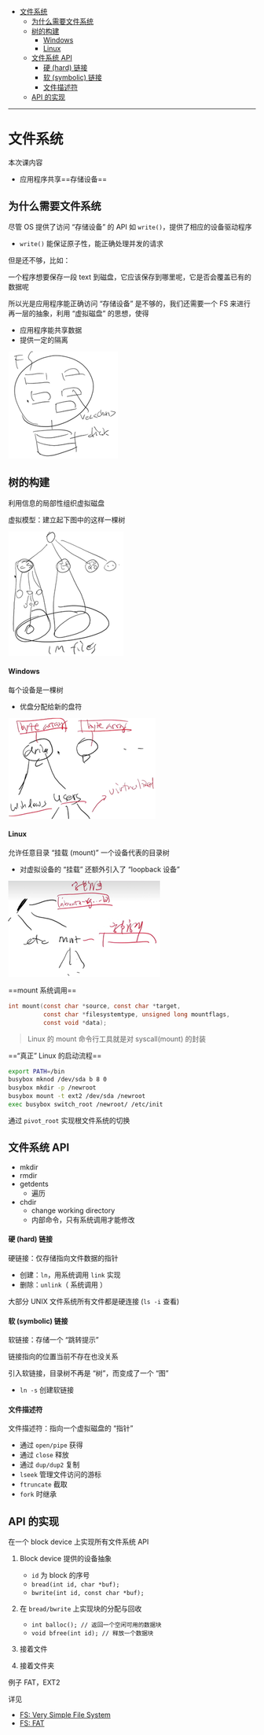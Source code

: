 - [文件系统](#文件系统)
  - [为什么需要文件系统](#为什么需要文件系统)
  - [树的构建](#树的构建)
      - [Windows](#windows)
      - [Linux](#linux)
  - [文件系统 API](#文件系统-api)
      - [硬 (hard) 链接](#硬-hard-链接)
      - [软 (symbolic) 链接](#软-symbolic-链接)
      - [文件描述符](#文件描述符)
  - [API 的实现](#api-的实现)

---

# 文件系统

本次课内容

- 应用程序共享==存储设备==

## 为什么需要文件系统

尽管 OS 提供了访问 “存储设备” 的 API 如 `write()`，提供了相应的设备驱动程序

- `write()` 能保证原子性，能正确处理并发的请求

但是还不够，比如：

一个程序想要保存一段 text 到磁盘，它应该保存到哪里呢，它是否会覆盖已有的数据呢

所以光是应用程序能正确访问 “存储设备” 是不够的，我们还需要一个 FS 来进行再一层的抽象，利用 “虚拟磁盘” 的思想，使得

- 应用程序能共享数据
- 提供一定的隔离

![](image/2023-10-21-19-01-13.png)

## 树的构建

利用信息的局部性组织虚拟磁盘

虚拟模型：建立起下图中的这样一棵树

![](image/2023-10-22-12-58-22.png)

#### Windows

每个设备是一棵树

- 优盘分配给新的盘符

![](image/2023-10-22-13-05-26.png)

#### Linux

允许任意目录 “挂载 (mount)” 一个设备代表的目录树

- 对虚拟设备的 “挂载” 还额外引入了 “loopback 设备”

![](image/2023-10-22-13-04-48.png)

==mount 系统调用==

```c
int mount(const char *source, const char *target,
          const char *filesystemtype, unsigned long mountflags,
          const void *data);
```

> Linux 的 mount 命令行工具就是对 syscall(mount) 的封装

==“真正” Linux 的启动流程==

```bash
export PATH=/bin
busybox mknod /dev/sda b 8 0
busybox mkdir -p /newroot
busybox mount -t ext2 /dev/sda /newroot
exec busybox switch_root /newroot/ /etc/init
```

通过 `pivot_root` 实现根文件系统的切换

## 文件系统 API

- mkdir
- rmdir
- getdents
  - 遍历
- chdir 
  - change working directory
  - 内部命令，只有系统调用才能修改

#### 硬 (hard) 链接

硬链接：仅存储指向文件数据的指针

- 创建：`ln`，用系统调用 `link` 实现 
- 删除：`unlink`（ 系统调用 ）

大部分 UNIX 文件系统所有文件都是硬连接 (`ls -i` 查看)

#### 软 (symbolic) 链接

软链接：存储一个 “跳转提示”

链接指向的位置当前不存在也没关系

引入软链接，目录树不再是 “树”，而变成了一个 “图”

- `ln -s` 创建软链接

#### 文件描述符

文件描述符：指向一个虚拟磁盘的 “指针”

- 通过 `open/pipe` 获得
- 通过 `close` 释放
- 通过 `dup/dup2` 复制
- `lseek` 管理文件访问的游标
- `ftruncate` 截取
- `fork` 时继承

## API 的实现

在一个 block device 上实现所有文件系统 API

1. Block device 提供的设备抽象

   - `id` 为 block 的序号
   - `bread(int id, char *buf);`
   - `bwrite(int id, const char *buf);`

2. 在 `bread/bwrite` 上实现块的分配与回收

   - `int balloc(); // 返回一个空闲可用的数据块`
   - `void bfree(int id); // 释放一个数据块`

3. 接着文件

4. 接着文件夹

例子 FAT，EXT2

详见

- [FS: Very Simple File System](./FS_VSFS.md)
- [FS: FAT](./FS_FAT.md)
